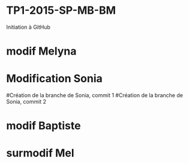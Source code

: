 ﻿# TP1-2015-SP-MB-BM
Initiation à GitHub

# modif Melyna


# Modification Sonia

#Création de la branche de Sonia, commit 1
#Création de la branche de Sonia, commit 2

# modif Baptiste




# surmodif Mel
